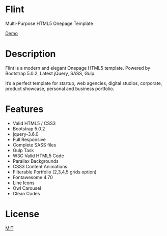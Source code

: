 # Flint
Multi-Purpose HTML5 Onepage Template

<a href="http://thevectorlab.net/free/flint/">Demo</a>

# Description

Flint is a modern and elegant Onepage HTML5 template. Powered by Bootstrap 5.0.2, Latest jQuery, SASS, Gulp.

It’s a perfect template for startup, web agencies, digital studios, corporate, product showcase, personal and business portfolio.

# Features


- Valid HTML5 / CSS3
- Bootstrap 5.0.2
- jquery-3.6.0
- Full Responsive
- Complete SASS files
- Gulp Task
- W3C Valid HTML5 Code
- Parallax Backgrounds
- CSS3 Content Animations
- Filterable Portfolio (2,3,4,5 grids option)
- Fontawesome 4.70
- Line Icons
- Owl Carousel
- Clean Codes

# License
<a href="https://github.com/mosaddekhossain/flint/blob/main/LICENSE">MIT</a>
